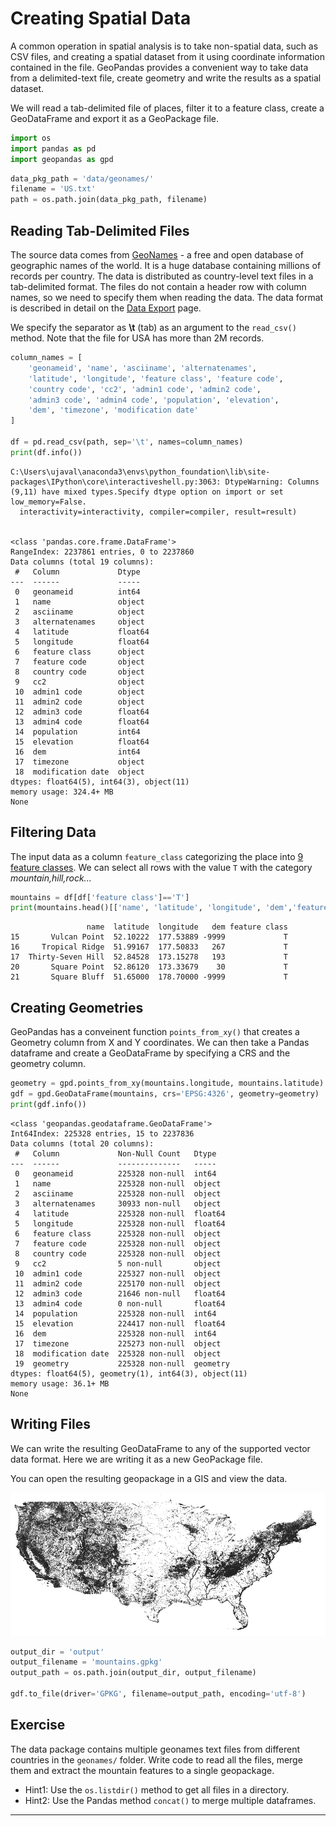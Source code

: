 # Creating Spatial Data

A common operation in spatial analysis is to take non-spatial data, such as CSV files, and creating a spatial dataset from it using coordinate information contained in the file. GeoPandas provides a convenient way to take data from a delimited-text file, create geometry and write the results as a spatial dataset.

We will read a tab-delimited file of places, filter it to a feature class, create a GeoDataFrame and export it as a GeoPackage file.


```python
import os
import pandas as pd
import geopandas as gpd
```


```python
data_pkg_path = 'data/geonames/'
filename = 'US.txt'
path = os.path.join(data_pkg_path, filename)
```

## Reading Tab-Delimited Files

The source data comes from [GeoNames](https://en.wikipedia.org/wiki/GeoNames) - a free and open database of geographic names of the world. It is a huge database containing millions of records per country. The data is distributed as country-level text files in a tab-delimited format. The files do not contain a header row with column names, so we need to specify them when reading the data. The data format is described in detail on the [Data Export](https://www.geonames.org/export/) page.

We specify the separator as **\\t** (tab) as an argument to the `read_csv()` method. Note that the file for USA has more than 2M records.


```python
column_names = [
    'geonameid', 'name', 'asciiname', 'alternatenames', 
    'latitude', 'longitude', 'feature class', 'feature code',
    'country code', 'cc2', 'admin1 code', 'admin2 code',
    'admin3 code', 'admin4 code', 'population', 'elevation',
    'dem', 'timezone', 'modification date'
]

df = pd.read_csv(path, sep='\t', names=column_names)
print(df.info())
```

    C:\Users\ujaval\anaconda3\envs\python_foundation\lib\site-packages\IPython\core\interactiveshell.py:3063: DtypeWarning: Columns (9,11) have mixed types.Specify dtype option on import or set low_memory=False.
      interactivity=interactivity, compiler=compiler, result=result)


    <class 'pandas.core.frame.DataFrame'>
    RangeIndex: 2237861 entries, 0 to 2237860
    Data columns (total 19 columns):
     #   Column             Dtype  
    ---  ------             -----  
     0   geonameid          int64  
     1   name               object 
     2   asciiname          object 
     3   alternatenames     object 
     4   latitude           float64
     5   longitude          float64
     6   feature class      object 
     7   feature code       object 
     8   country code       object 
     9   cc2                object 
     10  admin1 code        object 
     11  admin2 code        object 
     12  admin3 code        float64
     13  admin4 code        float64
     14  population         int64  
     15  elevation          float64
     16  dem                int64  
     17  timezone           object 
     18  modification date  object 
    dtypes: float64(5), int64(3), object(11)
    memory usage: 324.4+ MB
    None


## Filtering Data

The input data as a column `feature_class` categorizing the place into [9 feature classes](https://www.geonames.org/export/codes.html). We can select all rows with the value `T` with the category  *mountain,hill,rock...*


```python
mountains = df[df['feature class']=='T']
print(mountains.head()[['name', 'latitude', 'longitude', 'dem','feature class']])
```

                     name  latitude  longitude   dem feature class
    15       Vulcan Point  52.10222  177.53889 -9999             T
    16     Tropical Ridge  51.99167  177.50833   267             T
    17  Thirty-Seven Hill  52.84528  173.15278   193             T
    20       Square Point  52.86120  173.33679    30             T
    21       Square Bluff  51.65000  178.70000 -9999             T


## Creating Geometries

GeoPandas has a conveinent function `points_from_xy()` that creates a Geometry column from X and Y coordinates. We can then take a Pandas dataframe and create a GeoDataFrame by specifying a CRS and the geometry column.


```python
geometry = gpd.points_from_xy(mountains.longitude, mountains.latitude)
gdf = gpd.GeoDataFrame(mountains, crs='EPSG:4326', geometry=geometry)
print(gdf.info())
```

    <class 'geopandas.geodataframe.GeoDataFrame'>
    Int64Index: 225328 entries, 15 to 2237836
    Data columns (total 20 columns):
     #   Column             Non-Null Count   Dtype   
    ---  ------             --------------   -----   
     0   geonameid          225328 non-null  int64   
     1   name               225328 non-null  object  
     2   asciiname          225328 non-null  object  
     3   alternatenames     30933 non-null   object  
     4   latitude           225328 non-null  float64 
     5   longitude          225328 non-null  float64 
     6   feature class      225328 non-null  object  
     7   feature code       225328 non-null  object  
     8   country code       225328 non-null  object  
     9   cc2                5 non-null       object  
     10  admin1 code        225327 non-null  object  
     11  admin2 code        225170 non-null  object  
     12  admin3 code        21646 non-null   float64 
     13  admin4 code        0 non-null       float64 
     14  population         225328 non-null  int64   
     15  elevation          224417 non-null  float64 
     16  dem                225328 non-null  int64   
     17  timezone           225273 non-null  object  
     18  modification date  225328 non-null  object  
     19  geometry           225328 non-null  geometry
    dtypes: float64(5), geometry(1), int64(3), object(11)
    memory usage: 36.1+ MB
    None


## Writing Files

We can write the resulting GeoDataFrame to any of the supported vector data format. Here we are writing it as a new GeoPackage file.

You can open the resulting geopackage in a GIS and view the data.

![](images/python_foundation/geonames_mountains.png)


```python
output_dir = 'output'
output_filename = 'mountains.gpkg'
output_path = os.path.join(output_dir, output_filename)

gdf.to_file(driver='GPKG', filename=output_path, encoding='utf-8')
```

## Exercise

The data package contains multiple geonames text files from different countries in the `geonames/` folder. Write code to read all the files, merge them and extract the mountain features to a single geopackage.

- Hint1: Use the `os.listdir()` method to get all files in a directory.
- Hint2: Use the Pandas method `concat()` to merge multiple dataframes.

----
